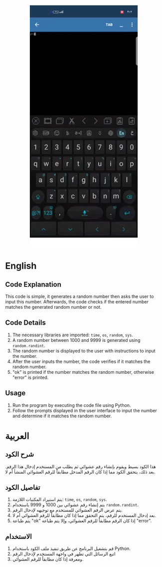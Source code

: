 
<p align=center>
  <br>
  <a href="https://sherlock-project.github.io/" target="_blank"><img src="https://github.com/raf-4/Verify-Random/blob/main/img/1.gif"/></a>
</p>


# English

## Code Explanation

This code is simple, it generates a random number then asks the user to input this number. Afterwards, the code checks if the entered number matches the generated random number or not.

## Code Details

1. The necessary libraries are imported: `time`, `os`, `random`, `sys`.
2. A random number between 1000 and 9999 is generated using `random.randint`.
3. The random number is displayed to the user with instructions to input the number.
4. After the user inputs the number, the code verifies if it matches the random number.
5. "ok" is printed if the number matches the random number, otherwise "error" is printed.

## Usage

1. Run the program by executing the code file using Python.
2. Follow the prompts displayed in the user interface to input the number and determine if it matches the random number.

# العربية

## شرح الكود

هذا الكود بسيط ويقوم بإنشاء رقم عشوائي ثم يطلب من المستخدم إدخال هذا الرقم. بعد ذلك، يتحقق الكود مما إذا كان الرقم المدخل مطابقاً للرقم العشوائي المنشأ أم لا.

## تفاصيل الكود

1. يتم استيراد المكتبات اللازمة: `time`, `os`, `random`, `sys`.
2. يتم إنشاء رقم عشوائي بين 1000 و 9999 باستخدام `random.randint`.
3. يتم عرض الرقم العشوائي للمستخدم مع توجيهه لإدخال الرقم.
4. بعد إدخال المستخدم للرقم، يتم التحقق مما إذا كان مطابقاً للرقم العشوائي أم لا.
5. يتم طباعة "ok" إذا كان الرقم مطابقاً للرقم العشوائي، وإلا يتم طباعة "error".

## الاستخدام

1. قم بتشغيل البرنامج عن طريق تنفيذ ملف الكود باستخدام Python.
2. اتبع الرسائل التي تظهر في واجهة المستخدم لإدخال الرقم
3. ومعرفة إذا كان مطابقاً للرقم العشوائي.

